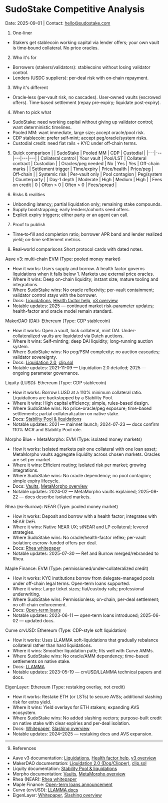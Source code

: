 # SudoStake Competitive Analysis

Date: 2025-09-01 | Contact: hello@sudostake.com

1) One-liner
- Stakers get stablecoin working capital via lender offers; your own vault is time‑bound collateral. No price oracles.

2) Who it's for
- Borrowers (stakers/validators): stablecoins without losing validator control.
- Lenders (USDC suppliers): per‑deal risk with on‑chain repayment.

3) Why it's different
- Oracle‑less (per‑vault risk, no cascades). User‑owned vaults (escrowed offers). Time‑based settlement (repay pre‑expiry; liquidate post‑expiry).

4) When to pick what
- SudoStake: need working capital without giving up validator control; want deterministic timelines.
- Pooled MM: want immediate, large size; accept oracle/pool risk.
- CDP stablecoin: prefer self‑mint; accept peg/oracle/system risks.
- Custodial credit: need fiat rails + KYC under off‑chain terms.

5) Quick comparison
| | SudoStake | Pooled MM | CDP | Custodial |
|---|---|---|---|---|
| Collateral control | Your vault | Pool/LST | Collateral contract | Custodian |
| Oracles/peg needed | No | Yes | Yes | Off-chain marks |
| Settlement trigger | Time/expiry | Price/health | Price/peg | Off-chain |
| Systemic risk | Per-vault only | Pool contagion | Peg/system | Counterparty |
| Day-1 depth | Moderate | High | Medium | High |
| Fees on credit | 0 | Often > 0 | Often > 0 | Fees/spread |

6) Risks & realities
- Unbonding latency; partial liquidation only; remaining stake compounds.
- Supply bootstrapping; early lenders/cohorts seed offers.
- Explicit expiry triggers; either party or an agent can call.

7) Proof to publish
- Time‑to‑fill and completion ratio; borrower APR band and lender realized yield; on‑time settlement metrics.

8) Real‑world comparisons
Short protocol cards with dated notes.

Aave v3: multi-chain EVM (Type: pooled money market)
- How it works: Users supply and borrow. A health factor governs liquidations when it falls below 1. Markets use external price oracles.
- Where it wins: Deep on-chain liquidity; instant size; mature tooling and integrations.
- Where SudoStake wins: No oracle reflexivity; per-vault containment; validator control stays with the borrower.
- Docs: [Liquidations](https://aave.com/docs/developers/liquidations), [Health factor help](https://aave.com/help/borrowing/liquidations), [v3 overview](https://aave.com/docs/developers/aave-v3/overview)
- Notable updates: 2025 — continued market risk-parameter updates; health-factor and oracle model remain standard.

MakerDAO (DAI): Ethereum (Type: CDP stablecoin)
- How it works: Open a vault, lock collateral, mint DAI. Under-collateralized vaults are liquidated via Dutch auctions.
- Where it wins: Self-minting; deep DAI liquidity; long-running auction system.
- Where SudoStake wins: No peg/PSM complexity; no auction cascades; validator sovereignty.
- Docs: [Liquidation 2.0](https://docs.makerdao.com/smart-contract-modules/dog-and-clipper-detailed-documentation), [clip.sol](https://github.com/makerdao/dss/blob/master/src/clip.sol)
- Notable updates: 2021-11-09 — Liquidation 2.0 detailed; 2025 — ongoing parameter governance.

Liquity (LUSD): Ethereum (Type: CDP stablecoin)
- How it works: Borrow LUSD at a 110% minimum collateral ratio. Liquidations are backstopped by a Stability Pool.
- Where it wins: High capital efficiency; simple, rules-based design.
- Where SudoStake wins: No price-oracle/peg exposure; time-based settlements; partial collateralization on native stake.
- Docs: [Stability Pool & liquidations](https://docs.liquity.org/liquity-v1/faq/stability-pool-and-liquidations)
- Notable updates: 2021 — mainnet launch; 2024-07-23 — docs confirm 110% MCR and Stability Pool role.

Morpho Blue + MetaMorpho: EVM (Type: isolated money markets)
- How it works: Isolated markets pair one collateral with one loan asset; MetaMorpho vaults aggregate liquidity across chosen markets. Oracles are set per market.
- Where it wins: Efficient routing; isolated risk per market; growing integrations.
- Where SudoStake wins: No oracle dependency; no pool contagion; simple expiry lifecycle.
- Docs: [Vaults](https://docs.morpho.org/learn/concepts/vault), [MetaMorpho overview](https://morpho.org/blog/understanding-morpho-vaults-intro-simplifying-isolated-markets)
- Notable updates: 2024-02 — MetaMorpho vaults explained; 2025-08-22 — docs describe isolated markets.

Rhea (ex-Burrow): NEAR (Type: pooled money market)
- How it works: Deposit and borrow with a health factor; integrates with NEAR DeFi.
- Where it wins: Native NEAR UX; stNEAR and LP collateral; levered strategies.
- Where SudoStake wins: No oracle/health-factor reflex; per-vault isolation; escrow-funded offers per deal.
- Docs: [Rhea whitepaper](https://guide.rhea.finance/rhea-finance-white-paper)
- Notable updates: 2025-07-30 — Ref and Burrow merged/rebranded to Rhea.

Maple Finance: EVM (Type: permissioned/under‑collateralized credit)
- How it works: KYC institutions borrow from delegate-managed pools under off-chain legal terms. Open-term loans supported.
- Where it wins: Large ticket sizes; fiat/custody rails; professional underwriting.
- Where SudoStake wins: Permissionless; on-chain, per-deal settlement; no off-chain enforcement.
- Docs: [Open-term loans](https://maple.finance/insights/open-term-loans-built-by-maple)
- Notable updates: 2023-06-11 — open-term loans introduced; 2025-06-02 — updated docs.

Curve crvUSD: Ethereum (Type: CDP-style soft liquidation)
- How it works: Uses LLAMMA soft-liquidations that gradually rebalance collateral rather than hard liquidations.
- Where it wins: Smoother liquidation path; fits well with Curve AMMs.
- Where SudoStake wins: No oracle/AMM dependency; time-based settlements on native stake.
- Docs: [LLAMMA](https://docs.curve.finance/crvUSD/amm/)
- Notable updates: 2023-05-19 — crvUSD/LLAMMA technical papers and docs.

EigenLayer: Ethereum (Type: restaking overlay, not credit)
- How it works: Restake ETH (or LSTs) to secure AVSs; additional slashing risk for extra yield.
- Where it wins: Yield overlays for ETH stakers; expanding AVS ecosystem.
- Where SudoStake wins: No added slashing vectors; purpose-built credit on native stake with clear expiries and per-deal isolation.
- Docs: [Whitepaper](https://docs.eigencloud.xyz/assets/files/EigenLayer_WhitePaper-88c47923ca0319870c611decd6e562ad.pdf), [Slashing overview](https://docs.eigencloud.xyz/products/eigenlayer/concepts/slashing/slashing-concept)
- Notable updates: 2024–2025 — restaking docs and AVS expansion.

---

9) References
- Aave v3 documentation: [Liquidations](https://aave.com/docs/developers/liquidations), [Health factor help](https://aave.com/help/borrowing/liquidations), [v3 overview](https://aave.com/docs/developers/aave-v3/overview)
- MakerDAO documentation: [Liquidation 2.0 (Dog/Clipper)](https://docs.makerdao.com/smart-contract-modules/dog-and-clipper-detailed-documentation), [clip.sol](https://github.com/makerdao/dss/blob/master/src/clip.sol)
- Liquity documentation: [Stability Pool & liquidations](https://docs.liquity.org/liquity-v1/faq/stability-pool-and-liquidations)
- Morpho documentation: [Vaults](https://docs.morpho.org/learn/concepts/vault), [MetaMorpho overview](https://morpho.org/blog/understanding-morpho-vaults-intro-simplifying-isolated-markets)
- Rhea (NEAR): [Rhea whitepaper](https://guide.rhea.finance/rhea-finance-white-paper)
- Maple Finance: [Open-term loans announcement](https://maple.finance/insights/open-term-loans-built-by-maple)
- Curve (crvUSD): [LLAMMA docs](https://docs.curve.finance/crvUSD/amm/)
- EigenLayer: [Whitepaper](https://docs.eigencloud.xyz/assets/files/EigenLayer_WhitePaper-88c47923ca0319870c611decd6e562ad.pdf), [Slashing overview](https://docs.eigencloud.xyz/products/eigenlayer/concepts/slashing/slashing-concept)
